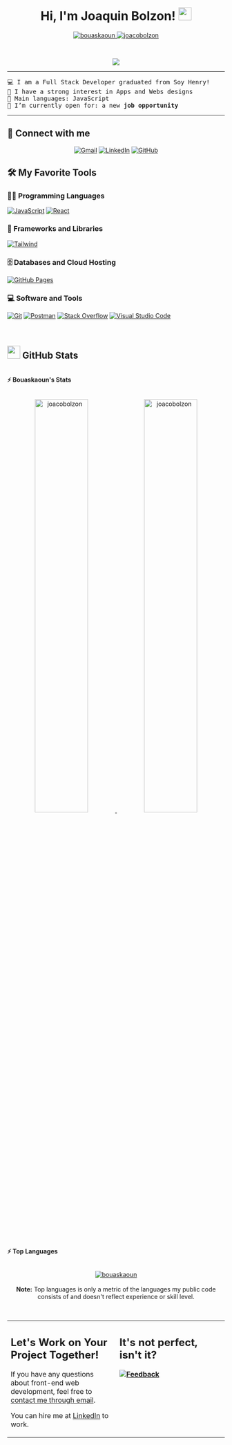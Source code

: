 <h1 align="center">
Hi, I'm Joaquin Bolzon!
	<a href="https://github.com/joacobolzon" target="_self">
		<img src="https://media.giphy.com/media/hvRJCLFzcasrR4ia7z/giphy.gif" width="30">
	</a>
</h1>
<p align="center">
	<a href="https://github.com/joacobolzon">
		<img src="https://komarev.com/ghpvc/?username=joacobolzon&label=Profile%20views&color=0e75b6&style=flat" alt="bouaskaoun" />
	</a>
	<a href="https://github.com/joacobolzon">
		<img src="https://img.shields.io/github/followers/joacobolzon?label=Followers" alt="joacobolzon " />
	</a>
</p>
<br/>
<p align="center">
	<a href="https://github.com/joacobolzon">
		<img src="https://readme-typing-svg.herokuapp.com?lines=Full+Stack+Web+Developer;DS%20|%20AI%20|%20ML%20Enthusiastic;Always%20learning%20new%20things&center=true&width=380&height=45">
	</a>
</p>

<hr>

<pre>
💻 I am a Full Stack Developer graduated from Soy Henry!
📝 I have a strong interest in Apps and Webs designs
🌟 Main languages: JavaScript
🤔 I’m currently open for: a new <b>job opportunity</b>
</pre>
<hr>

## 🤝 Connect with me
<p align="center">
	<a href="mailto:joacobolzon3@gmail.com"><img img src="https://img.shields.io/badge/gmail-%23EA4335.svg?style=plastic&logo=gmail&logoColor=white" alt="Gmail"/></a>
	<a href="https://www.linkedin.com/in/joaquin-bolzon-b83a9a24a/"><img src="https://img.shields.io/badge/linkedin-%230A66C2.svg?style=plastic&logo=linkedin&logoColor=white" alt="LinkedIn"/></a>
	<a href="https://github.com/joacobolzon"><img src="https://img.shields.io/badge/github-%23181717.svg?style=plastic&logo=github&logoColor=white" alt="GitHub"/></a>
</p>

## 🛠️ My Favorite Tools

### 👨‍💻 Programming Languages

<p>
    <a href="https://github.com/joacobolzon"><img alt="JavaScript" src="https://img.shields.io/badge/-JavaScript-red"></a>
    <a href="https://github.com/joacobolzon"><img alt="React" src="https://img.shields.io/badge/-React.js-red"></a>

### 🧰 Frameworks and Libraries

<p>
    <a href="https://github.com/joacobolzon"><img alt="Tailwind" src="https://img.shields.io/badge/-Tailwind-CSS-red"></a>
</p>

### 🗄️ Databases and Cloud Hosting

<p>
    <a href="https://github.com/joacobolzon"><img alt="GitHub Pages" src="https://img.shields.io/badge/GitHub%20Pages-%23327FC7.svg?logo=github&logoColor=white"></a>
</p>

### 💻 Software and Tools

<p>
    <a href="https://github.com/joacobolzon"><img alt="Git" src="https://img.shields.io/badge/Git%20-%23F05033.svg?logo=git&logoColor=white"></a>
    <a href="https://github.com/joacobolzon"><img alt="Postman" src="https://img.shields.io/badge/Postman-FF6C37?logo=postman&logoColor=white"></a>
    <a href="https://github.com/joacobolzon"><img alt="Stack Overflow" src="https://img.shields.io/badge/-Stack%20Overflow-FE7A16?logo=stack-overflow&logoColor=white"></a>
    <a href="https://github.com/joacobolzon"><img alt="Visual Studio Code" src="https://img.shields.io/badge/Visual%20Studio%20Code-0078d7.svg?logo=visual-studio-code&logoColor=white"></a>
</p>
</br>



## <a href="https://github.com/joacobolzon"><img src="https://www.blumbergdigital.com/wp-content/uploads/2020/10/stats-graphic-statistics-business-512.png" width="30"></a> GitHub Stats

<br/>
<summary><b>⚡ Bouaskaoun's Stats</b></summary>
<br/>
<p align="center">
	<a href="https://github.com/joacobolzon">
	<img width="49.5%" src="https://github-readme-stats.vercel.app/api?username=joacobolzon&show_icons=true" alt="joacobolzon">
	<img width="49.5%" src="https://github-readme-streak-stats.herokuapp.com/?user=joacobolzon" alt="joacobolzon">
	</a>
	<br/>
</p>
<br/>


<summary><b>⚡ Top Languages</b></summary>
<br/>

<p align="center">
	<a href="https://github.com/joacobolzon">
	<img src="https://github-readme-stats.vercel.app/api/top-langs/?username=joacobolzon&langs_count=8&layout=compact" alt="bouaskaoun">
	</a>
	<br/>
<br/>
<b>Note:</b> Top languages is only a metric of the languages my public code consists of and doesn't reflect experience or skill level.
</p>
<br/>

<table style="border: none">
  <tr>
  <td width="50%" valign="top">

## Let's Work on Your Project Together!

If you have any questions about front-end web development, feel free to <a href="mailto:joacobolzon3@gmail.com">contact me through email</a>.

You can hire me at <a href="https://www.linkedin.com/in/joaquin-bolzon-b83a9a24a/">LinkedIn</a> to work.

  </td>
  <td width="50%" valign="top">

## It's not perfect, isn't it?

**<a href="https://github.com/joacobolzon"><img alt="Feedback" src="https://img.shields.io/badge/Ask%20me-anything-1abc9c.svg"></a>**

  </td>
  </tr>
</table>
